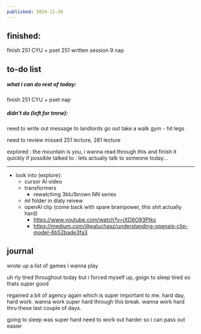 ```yaml
---
published: 2024-11-20
---
```

## finished:

finish 251 CYU + pset 
251 written session 9
nap
## to-do list

##### what i can do rest of today:
finish 251 CYU + pset 
nap

##### didn't do (left for tmrw):
need to write out message to landlords
go out take a walk
gym - hit legs 

need to review missed 251 lecture, 281 lecture 

explored : the mountain is you, i wanna read through this and finish it quickly if possible
talked to :  lets actually talk to someone today...

---

- look into (explore):
	- cursor AI video
	- transformers
		- rewatching 3blu1brown NN series
	- ml folder in dialy reivew
	- openAI clip (come back with spare brainpower, this shit actually hard)
		- https://www.youtube.com/watch?v=jXD6O93Ptks
		- https://medium.com/@paluchasz/understanding-openais-clip-model-6b52bade3fa3
## journal

wrote up a list of games i wanna play

uh rly tired throughout today but i forced myself up, goign to sleep tired so thats super good

regained a bit of agency again which is super important to me. hard day, hard work. wanna work super hard through this break. wanna work hard thru these last couple of days.

going to sleep was super hard need to work out harder so i can pass out easier